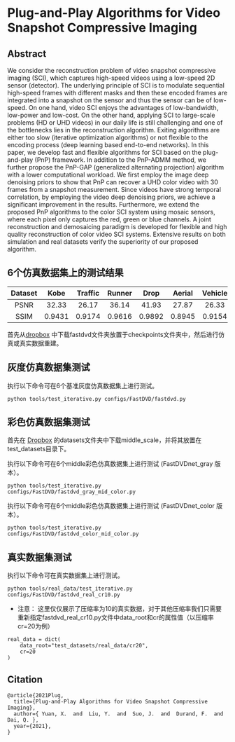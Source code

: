# Plug-and-Play Algorithms for Video Snapshot Compressive Imaging
## Abstract
We consider the reconstruction problem of video snapshot compressive imaging (SCI), which captures high-speed videos using a low-speed 2D sensor (detector). The underlying principle of SCI is to modulate sequential high-speed frames with different masks and then these encoded frames are integrated into a snapshot on the sensor and thus the sensor can be of low-speed. On one hand, video SCI enjoys the advantages of low-bandwidth, low-power and low-cost. On the other hand, applying SCI to large-scale problems (HD or UHD videos) in our daily life is still challenging and one of the bottlenecks lies in the reconstruction algorithm. Exiting algorithms are either too slow (iterative optimization algorithms) or not flexible to the encoding process (deep learning based end-to-end networks). In this paper, we develop fast and flexible algorithms for SCI based on the plug-and-play (PnP) framework. In addition to the PnP-ADMM method, we further propose the PnP-GAP (generalized alternating projection) algorithm with a lower computational workload. We first employ the image deep denoising priors to show that PnP can recover a UHD color video with 30 frames from a snapshot measurement. Since videos have strong temporal correlation, by employing the video deep denoising priors, we achieve a significant improvement in the results. Furthermore, we extend the proposed PnP algorithms to the color SCI system using mosaic sensors, where each pixel only captures the red, green or blue channels. A joint reconstruction and demosaicing paradigm is developed for flexible and high quality reconstruction of color video SCI systems. Extensive results on both simulation and real datasets verify the superiority of our proposed algorithm.

## 6个仿真数据集上的测试结果
|Dataset|Kobe  |Traffic|Runner| Drop  | Aerial | Vehicle|Average|
|:----:|:----: |:----:|:-----:|:----:  | :-----:|:----: |:---:|
|PSNR | 32.33| 26.17 | 36.14|  41.93|  27.87 |  26.33 | 31.79 | 
|SSIM | 0.9431|0.9174|0.9616|0.9892 |0.8945  |0.9154 |0.9369| 

首先从[dropbox](https://www.dropbox.com/sh/96nf7jzabhqj4mh/AAB09QXrNGi_kujDDnWn6G32a?dl=0) 中下载fastdvd文件夹放置于checkpoints文件夹中，然后进行仿真或真实数据重建。

## 灰度仿真数据集测试
执行以下命令可在6个基准灰度仿真数据集上进行测试。
```
python tools/test_iterative.py configs/FastDVD/fastdvd.py 

```
## 彩色仿真数据集测试
首先在 [Dropbox](https://www.dropbox.com/sh/3cj7nv5l0hfqup9/AAAMbLQXmoVki98cqwuv754ia?dl=0) 的datasets文件夹中下载middle_scale，并将其放置在test_datasets目录下。 

执行以下命令可在6个middle彩色仿真数据集上进行测试 (FastDVDnet_gray 版本）。
```
python tools/test_iterative.py configs/FastDVD/fastdvd_gray_mid_color.py 

```
执行以下命令可在6个middle彩色仿真数据集上进行测试 (FastDVDnet_color 版本）。
```
python tools/test_iterative.py configs/FastDVD/fastdvd_color_mid_color.py 

```
## 真实数据集测试
执行以下命令可在真实数据集上进行测试。
```
python tools/real_data/test_iterative.py configs/FastDVD/fastdvd_real_cr10.py 

```
* 注意： 这里仅仅展示了压缩率为10的真实数据，对于其他压缩率我们只需要重新指定fastdvd_real_cr10.py文件中data_root和cr的属性值（以压缩率cr=20为例）
```
real_data = dict(
    data_root="test_datasets/real_data/cr20",
    cr=20
)
```
## Citation
```
@article{2021Plug,
  title={Plug-and-Play Algorithms for Video Snapshot Compressive Imaging},
  author={ Yuan, X.  and  Liu, Y.  and  Suo, J.  and  Durand, F.  and  Dai, Q. },
  year={2021},
}
```